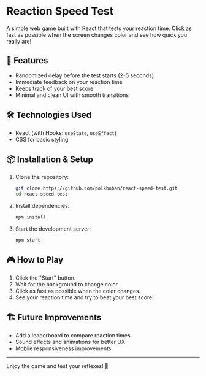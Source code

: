 # Reaction Speed Test

A simple web game built with React that tests your reaction time. Click as fast as possible when the screen changes color and see how quick you really are!

## 🚀 Features
- Randomized delay before the test starts (2-5 seconds)
- Immediate feedback on your reaction time
- Keeps track of your best score
- Minimal and clean UI with smooth transitions

## 🛠️ Technologies Used
- React (with Hooks: `useState`, `useEffect`)
- CSS for basic styling

## 📦 Installation & Setup
1. Clone the repository:
   ```sh
   git clone https://github.com/polkboban/react-speed-test.git
   cd react-speed-test
   ```
2. Install dependencies:
   ```sh
   npm install
   ```
3. Start the development server:
   ```sh
   npm start
   ```

## 🎮 How to Play
1. Click the "Start" button.
2. Wait for the background to change color.
3. Click as fast as possible when the color changes.
4. See your reaction time and try to beat your best score!


## 🏗️ Future Improvements
- Add a leaderboard to compare reaction times
- Sound effects and animations for better UX
- Mobile responsiveness improvements

---

Enjoy the game and test your reflexes! 🚀
